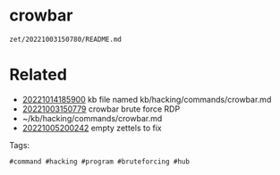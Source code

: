 # crowbar

` zet/20221003150780/README.md `

# Related

- [20221014185900](/zet/20221014185900/README.md) kb file named kb/hacking/commands/crowbar.md
- [20221003150779](/zet/20221003150779/README.md) crowbar brute force RDP
- ~/kb/hacking/commands/crowbar.md
- [20221005200242](/zet/20221005200242/README.md) empty zettels to fix

Tags:

    #command #hacking #program #bruteforcing #hub

